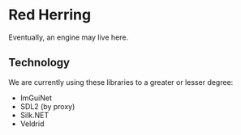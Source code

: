 # Red Herring

Eventually, an engine may live here.

## Technology

We are currently using these libraries to a greater or lesser degree:
- ImGuiNet
- SDL2 (by proxy)
- Silk.NET
- Veldrid